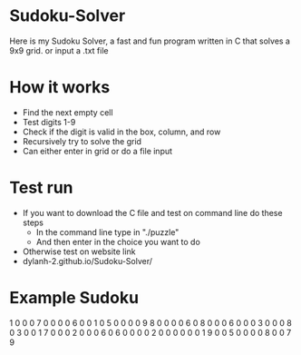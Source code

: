 # Sudoku-Solver
Here is my Sudoku Solver, a fast and fun program written in C that solves a 9x9 grid. or input a .txt file

# How it works
  * Find the next empty cell
  * Test digits 1-9
  * Check if the digit is valid in the box, column, and row
  * Recursively try to solve the grid
  * Can either enter in grid or do a file input

# Test run
  * If you want to download the C file and test on command line do these steps
      * In the command line type in "./puzzle"
      * And then enter in the choice you want to do
  * Otherwise test on website link
  * dylanh-2.github.io/Sudoku-Solver/

# Example Sudoku 
1 0 0 0 7 0 0 0 0
6 0 0 1 0 5 0 0 0
0 9 8 0 0 0 0 6 0
8 0 0 0 6 0 0 0 3
0 0 0 8 0 3 0 0 1
7 0 0 0 2 0 0 0 6
0 6 0 0 0 0 2 0 0
0 0 0 0 1 9 0 0 5
0 0 0 0 8 0 0 7 9


